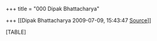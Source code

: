 +++
title = "000 Dipak Bhattacharya"

+++
[[Dipak Bhattacharya	2009-07-09, 15:43:47 [Source](https://groups.google.com/g/bvparishat/c/q-Wj4rvU5ow)]]



[TABLE]

